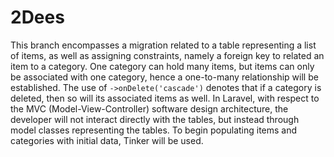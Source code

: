 # 2Dees
This branch encompasses a migration related to a table representing a list of items, as well as assigning constraints, namely a foreign key to related an item to a category. One category can hold many items, but items can only be associated with one category, hence a one-to-many relationship will be established. The use of ```->onDelete('cascade')``` denotes that if a category is deleted, then so will its associated items as well. In Laravel, with respect to the MVC (Model-View-Controller) software design architecture, the developer will not interact directly with the tables, but instead through model classes representing the tables. To begin populating items and categories with initial data, Tinker will be used.